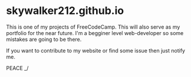# skywalker212.github.io
This is one of my projects of FreeCodeCamp.
This will also serve as my portfolio for the near future.
I'm a begginer level web-developer so some mistakes are going to be there.

If you want to contribute to my website or find some issue then just notify me.

PEACE \_/